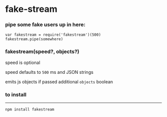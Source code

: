 fake-stream
===========

### pipe some fake users up in here:

```
var fakestream = require('fakestream')(500)
fakestream.pipe(somewhere)
```

### fakestream(speed?, objects?)

speed is optional

speed defaults to `500` ms and JSON strings

emits js objects if passed additional `objects` boolean



### to install
---
```
npm install fakestream
```






